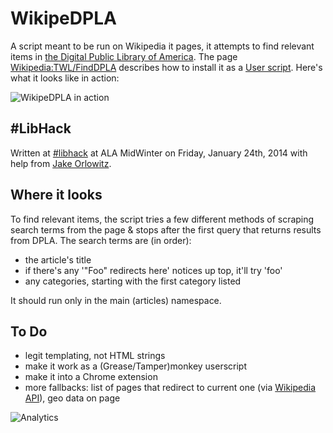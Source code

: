 # WikipeDPLA

A script meant to be run on Wikipedia it pages, it attempts to find relevant items in [the Digital Public Library of America](http://dp.la/). The page [Wikipedia:TWL/FindDPLA](https://en.wikipedia.org/wiki/Wikipedia:TWL/FindDPLA) describes how to install it as a [User script](https://en.wikipedia.org/wiki/Wikipedia:User_scripts). Here's what it looks like in action:

![WikipeDPLA in action](http://i.imgur.com/kaP5l9s.gif)

## #LibHack

Written at [#libhack](http://www.libhack.org) at ALA MidWinter on Friday, January 24th, 2014 with help from [Jake Orlowitz](https://en.wikipedia.org/wiki/User:Ocaasi).

## Where it looks

To find relevant items, the script tries a few different methods of scraping search terms from the page & stops after the first query that returns results from DPLA. The search terms are (in order):

- the article's title
- if there's any '"Foo" redirects here' notices up top, it'll try 'foo'
- any categories, starting with the first category listed

It should run only in the main (articles) namespace.

## To Do

- legit templating, not HTML strings
- make it work as a (Grease/Tamper)monkey userscript
- make it into a Chrome extension
- more fallbacks: list of pages that redirect to current one (via [Wikipedia API](https://www.mediawiki.org/wiki/API:Main_page)), geo data on page

![Analytics](https://ga-beacon.appspot.com/UA-29080462-2/wikipedpla/readme?pixel)
